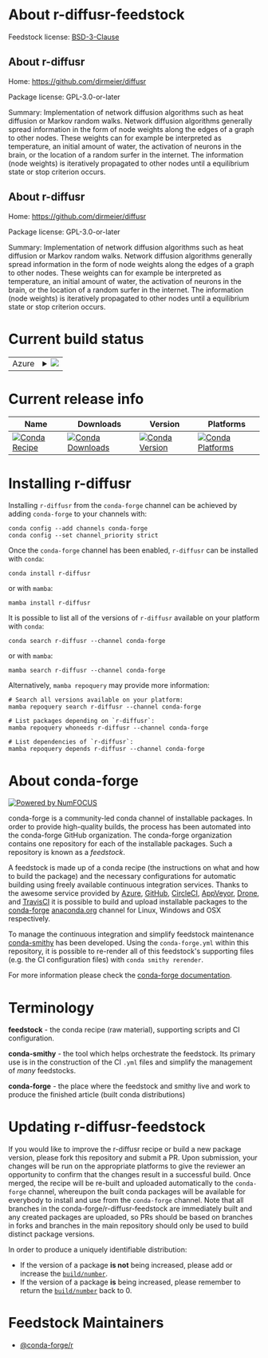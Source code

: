 About r-diffusr-feedstock
=========================

Feedstock license: [BSD-3-Clause](https://github.com/conda-forge/r-diffusr-feedstock/blob/main/LICENSE.txt)


About r-diffusr
---------------

Home: https://github.com/dirmeier/diffusr

Package license: GPL-3.0-or-later

Summary: Implementation of network diffusion algorithms such as heat diffusion or Markov random walks. Network diffusion algorithms generally spread information in the form of node weights along the edges of a graph to other nodes. These weights can for example be interpreted as temperature, an initial amount of water, the activation of neurons in the brain, or the location of a random surfer in the internet. The information (node weights) is iteratively propagated to other nodes until a equilibrium state or stop criterion occurs.

About r-diffusr
---------------

Home: https://github.com/dirmeier/diffusr

Package license: GPL-3.0-or-later

Summary: Implementation of network diffusion algorithms such as heat diffusion or Markov random walks. Network diffusion algorithms generally spread information in the form of node weights along the edges of a graph to other nodes. These weights can for example be interpreted as temperature, an initial amount of water, the activation of neurons in the brain, or the location of a random surfer in the internet. The information (node weights) is iteratively propagated to other nodes until a equilibrium state or stop criterion occurs.

Current build status
====================


<table>
    
  <tr>
    <td>Azure</td>
    <td>
      <details>
        <summary>
          <a href="https://dev.azure.com/conda-forge/feedstock-builds/_build/latest?definitionId=2528&branchName=main">
            <img src="https://dev.azure.com/conda-forge/feedstock-builds/_apis/build/status/r-diffusr-feedstock?branchName=main">
          </a>
        </summary>
        <table>
          <thead><tr><th>Variant</th><th>Status</th></tr></thead>
          <tbody><tr>
              <td>linux_64_r_base4.3</td>
              <td>
                <a href="https://dev.azure.com/conda-forge/feedstock-builds/_build/latest?definitionId=2528&branchName=main">
                  <img src="https://dev.azure.com/conda-forge/feedstock-builds/_apis/build/status/r-diffusr-feedstock?branchName=main&jobName=linux&configuration=linux%20linux_64_r_base4.3" alt="variant">
                </a>
              </td>
            </tr><tr>
              <td>linux_64_r_base4.4</td>
              <td>
                <a href="https://dev.azure.com/conda-forge/feedstock-builds/_build/latest?definitionId=2528&branchName=main">
                  <img src="https://dev.azure.com/conda-forge/feedstock-builds/_apis/build/status/r-diffusr-feedstock?branchName=main&jobName=linux&configuration=linux%20linux_64_r_base4.4" alt="variant">
                </a>
              </td>
            </tr><tr>
              <td>osx_64_r_base4.3</td>
              <td>
                <a href="https://dev.azure.com/conda-forge/feedstock-builds/_build/latest?definitionId=2528&branchName=main">
                  <img src="https://dev.azure.com/conda-forge/feedstock-builds/_apis/build/status/r-diffusr-feedstock?branchName=main&jobName=osx&configuration=osx%20osx_64_r_base4.3" alt="variant">
                </a>
              </td>
            </tr><tr>
              <td>osx_64_r_base4.4</td>
              <td>
                <a href="https://dev.azure.com/conda-forge/feedstock-builds/_build/latest?definitionId=2528&branchName=main">
                  <img src="https://dev.azure.com/conda-forge/feedstock-builds/_apis/build/status/r-diffusr-feedstock?branchName=main&jobName=osx&configuration=osx%20osx_64_r_base4.4" alt="variant">
                </a>
              </td>
            </tr><tr>
              <td>win_64_r_base4.3</td>
              <td>
                <a href="https://dev.azure.com/conda-forge/feedstock-builds/_build/latest?definitionId=2528&branchName=main">
                  <img src="https://dev.azure.com/conda-forge/feedstock-builds/_apis/build/status/r-diffusr-feedstock?branchName=main&jobName=win&configuration=win%20win_64_r_base4.3" alt="variant">
                </a>
              </td>
            </tr><tr>
              <td>win_64_r_base4.4</td>
              <td>
                <a href="https://dev.azure.com/conda-forge/feedstock-builds/_build/latest?definitionId=2528&branchName=main">
                  <img src="https://dev.azure.com/conda-forge/feedstock-builds/_apis/build/status/r-diffusr-feedstock?branchName=main&jobName=win&configuration=win%20win_64_r_base4.4" alt="variant">
                </a>
              </td>
            </tr>
          </tbody>
        </table>
      </details>
    </td>
  </tr>
</table>

Current release info
====================

| Name | Downloads | Version | Platforms |
| --- | --- | --- | --- |
| [![Conda Recipe](https://img.shields.io/badge/recipe-r--diffusr-green.svg)](https://anaconda.org/conda-forge/r-diffusr) | [![Conda Downloads](https://img.shields.io/conda/dn/conda-forge/r-diffusr.svg)](https://anaconda.org/conda-forge/r-diffusr) | [![Conda Version](https://img.shields.io/conda/vn/conda-forge/r-diffusr.svg)](https://anaconda.org/conda-forge/r-diffusr) | [![Conda Platforms](https://img.shields.io/conda/pn/conda-forge/r-diffusr.svg)](https://anaconda.org/conda-forge/r-diffusr) |

Installing r-diffusr
====================

Installing `r-diffusr` from the `conda-forge` channel can be achieved by adding `conda-forge` to your channels with:

```
conda config --add channels conda-forge
conda config --set channel_priority strict
```

Once the `conda-forge` channel has been enabled, `r-diffusr` can be installed with `conda`:

```
conda install r-diffusr
```

or with `mamba`:

```
mamba install r-diffusr
```

It is possible to list all of the versions of `r-diffusr` available on your platform with `conda`:

```
conda search r-diffusr --channel conda-forge
```

or with `mamba`:

```
mamba search r-diffusr --channel conda-forge
```

Alternatively, `mamba repoquery` may provide more information:

```
# Search all versions available on your platform:
mamba repoquery search r-diffusr --channel conda-forge

# List packages depending on `r-diffusr`:
mamba repoquery whoneeds r-diffusr --channel conda-forge

# List dependencies of `r-diffusr`:
mamba repoquery depends r-diffusr --channel conda-forge
```


About conda-forge
=================

[![Powered by
NumFOCUS](https://img.shields.io/badge/powered%20by-NumFOCUS-orange.svg?style=flat&colorA=E1523D&colorB=007D8A)](https://numfocus.org)

conda-forge is a community-led conda channel of installable packages.
In order to provide high-quality builds, the process has been automated into the
conda-forge GitHub organization. The conda-forge organization contains one repository
for each of the installable packages. Such a repository is known as a *feedstock*.

A feedstock is made up of a conda recipe (the instructions on what and how to build
the package) and the necessary configurations for automatic building using freely
available continuous integration services. Thanks to the awesome service provided by
[Azure](https://azure.microsoft.com/en-us/services/devops/), [GitHub](https://github.com/),
[CircleCI](https://circleci.com/), [AppVeyor](https://www.appveyor.com/),
[Drone](https://cloud.drone.io/welcome), and [TravisCI](https://travis-ci.com/)
it is possible to build and upload installable packages to the
[conda-forge](https://anaconda.org/conda-forge) [anaconda.org](https://anaconda.org/)
channel for Linux, Windows and OSX respectively.

To manage the continuous integration and simplify feedstock maintenance
[conda-smithy](https://github.com/conda-forge/conda-smithy) has been developed.
Using the ``conda-forge.yml`` within this repository, it is possible to re-render all of
this feedstock's supporting files (e.g. the CI configuration files) with ``conda smithy rerender``.

For more information please check the [conda-forge documentation](https://conda-forge.org/docs/).

Terminology
===========

**feedstock** - the conda recipe (raw material), supporting scripts and CI configuration.

**conda-smithy** - the tool which helps orchestrate the feedstock.
                   Its primary use is in the construction of the CI ``.yml`` files
                   and simplify the management of *many* feedstocks.

**conda-forge** - the place where the feedstock and smithy live and work to
                  produce the finished article (built conda distributions)


Updating r-diffusr-feedstock
============================

If you would like to improve the r-diffusr recipe or build a new
package version, please fork this repository and submit a PR. Upon submission,
your changes will be run on the appropriate platforms to give the reviewer an
opportunity to confirm that the changes result in a successful build. Once
merged, the recipe will be re-built and uploaded automatically to the
`conda-forge` channel, whereupon the built conda packages will be available for
everybody to install and use from the `conda-forge` channel.
Note that all branches in the conda-forge/r-diffusr-feedstock are
immediately built and any created packages are uploaded, so PRs should be based
on branches in forks and branches in the main repository should only be used to
build distinct package versions.

In order to produce a uniquely identifiable distribution:
 * If the version of a package **is not** being increased, please add or increase
   the [``build/number``](https://docs.conda.io/projects/conda-build/en/latest/resources/define-metadata.html#build-number-and-string).
 * If the version of a package **is** being increased, please remember to return
   the [``build/number``](https://docs.conda.io/projects/conda-build/en/latest/resources/define-metadata.html#build-number-and-string)
   back to 0.

Feedstock Maintainers
=====================

* [@conda-forge/r](https://github.com/orgs/conda-forge/teams/r/)

